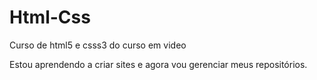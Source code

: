 # Html-Css
 Curso de html5 e csss3 do curso em video

Estou aprendendo a criar sites e agora vou gerenciar meus repositórios.